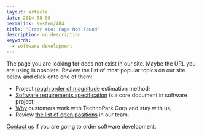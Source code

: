 ```yaml
---
layout: article
date: 2014-08-08
permalink: system/404
title: "Error 404: Page Not Found"
description: no description
keywords:
  - software development
---
```


The page you are looking for does not exist in our site. Maybe the URL you are using is obsolete. 
Review the list of most popular topics on our site below and click onto one of them:

 * Project [rough order of magnitude](/process/cost/rom) estimation method;
 * [Software requirements specification](/process/scope/srs) is a core document in software project;
 * [Why](/about/why) customers work with TechnoPark Corp and stay with us;
 * Review [the list of open positions](/about/jobs) in our team.

[Contact us](/contacts) if you are going to order software development.
